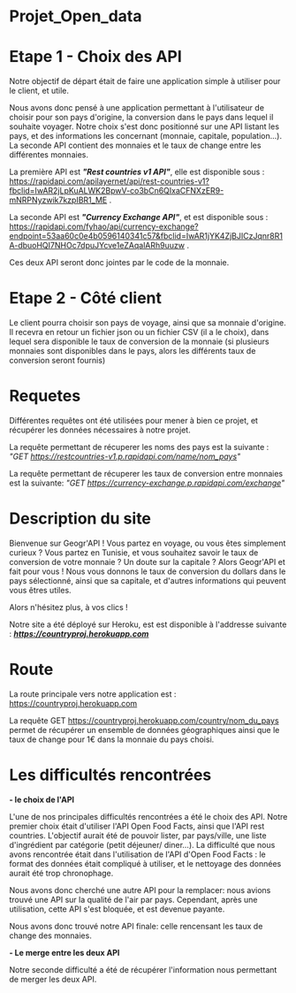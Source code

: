 # Projet_Open_data

# Etape 1 - Choix des API

Notre objectif de départ était de faire une application simple à utiliser pour le client, et utile.

Nous avons donc pensé à une application permettant à l'utilisateur de choisir pour son pays d'origine, 
la conversion dans le pays dans lequel il souhaite voyager. 
Notre choix s'est donc positionné sur une API listant les pays, et des informations les concernant (monnaie, capitale, population...). 
La seconde API contient des monnaies et le taux de change entre les différentes monnaies. 

La première API est ***"Rest countries v1 API"***, elle est disponible sous : https://rapidapi.com/apilayernet/api/rest-countries-v1?fbclid=IwAR2jLpKuALWK2BpwV-co3bCn6QIxaCFNXzER9-mNRPNyzwik7kzpIBR1_ME .

La seconde API est  ***"Currency Exchange API"***, et est disponible sous : https://rapidapi.com/fyhao/api/currency-exchange?endpoint=53aa60c0e4b0596140341c57&fbclid=IwAR1jYK4ZjBJICzJqnr8R1A-dbuoHQI7NHOc7dpuJYcve1eZAqalARh9uuzw .

Ces deux API seront donc jointes par le code de la monnaie. 

# Etape 2 - Côté client

Le client pourra choisir son pays de voyage, ainsi que sa monnaie d'origine. Il recevra en retour un fichier json ou un fichier CSV (il a le choix),
dans lequel sera disponible le taux de conversion de la monnaie (si plusieurs monnaies sont disponibles dans le pays, alors les différents taux de conversion seront fournis)


# Requetes 
Différentes requêtes ont été utilisées pour mener à bien ce projet, et récupérer les données nécessaires à notre projet.

La requête permettant de récuperer les noms des pays est la suivante : *"GET https://restcountries-v1.p.rapidapi.com/name/nom_pays"*

La requête permettant de récuperer les taux de conversion entre monnaies est la suivante: *"GET https://currency-exchange.p.rapidapi.com/exchange"*

# Description du site 

Bienvenue sur Geogr'API ! Vous partez en voyage, ou vous êtes simplement curieux ? 
Vous partez en Tunisie, et vous souhaitez savoir le taux de conversion de votre monnaie ? Un doute sur la capitale ?
Alors Geogr'API et fait pour vous !
Nous vous donnons le taux de conversion du dollars dans le pays sélectionné, ainsi que sa capitale, et d'autres informations qui peuvent vous êtres utiles. 

Alors n'hésitez plus, à vos clics !

Notre site a été déployé sur Heroku, est est disponible à l'addresse suivante : ***https://countryproj.herokuapp.com***


# Route

La route principale vers notre application est : https://countryproj.herokuapp.com

La requête GET  https://countryproj.herokuapp.com/country/nom_du_pays permet de récupérer un ensemble de données géographiques ainsi que le taux de change pour 1€ dans la monnaie du pays choisi.

# Les difficultés rencontrées

**- le choix de l'API** 

L'une de nos principales difficultés rencontrées a été le choix des API. Notre premier choix était d'utiliser l'API Open Food Facts, ainsi que l'API rest countries. L'objectif aurait été de pouvoir lister, par pays/ville, une liste d'ingrédient par catégorie (petit déjeuner/ diner...).
La difficulté que nous avons rencontrée était dans l'utilisation de l'API d'Open Food Facts : le format des données était compliqué à utiliser, et le nettoyage des données aurait été trop chronophage. 

Nous avons donc cherché une autre API pour la remplacer: nous avions trouvé une API sur la qualité de l'air par pays. Cependant, après une utilisation, cette API s'est bloquée, et est devenue payante.

Nous avons donc trouvé notre API finale: celle rencensant les taux de change des monnaies. 
 
**- Le merge entre les deux API**

Notre seconde difficulté a été de récupérer l'information nous permettant de merger les deux API. 





